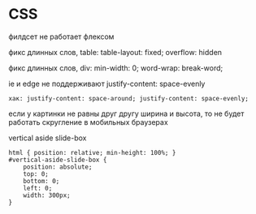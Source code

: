 # CSS


филдсет не работает флексом


фикс длинных слов, table: table-layout: fixed; overflow: hidden

фикс длинных слов, div: min-width: 0; word-wrap: break-word;


ie и edge не поддерживают justify-content: space-evenly
```
хак: justify-content: space-around; justify-content: space-evenly;
```


если у картинки не равны друг другу ширина и высота, то не будет работать скругление в мобильных браузерах


vertical aside slide-box
```
html { position: relative; min-height: 100%; }
#vertical-aside-slide-box {
	position: absolute; 
	top: 0; 
	bottom: 0; 
	left: 0; 
	width: 300px;
}
```

